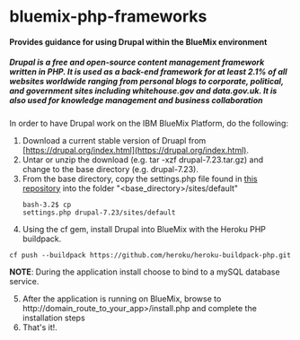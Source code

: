 bluemix-php-frameworks
======================

#### Provides guidance for using Drupal within the BlueMix environment

##### Drupal is a free and open-source content management framework written in PHP. It is used as a back-end framework for at least 2.1% of all websites worldwide ranging from personal blogs to corporate, political, and government sites including whitehouse.gov and data.gov.uk. It is also used for knowledge management and business collaboration

In order to have Drupal work on the IBM BlueMix Platform, do the following:

1. Download a current stable version of Druapl from [https://drupal.org/index.html](https://drupal.org/index.html).
2. Untar or unzip the download (e.g. tar -xzf drupal-7.23.tar.gz) and change to the base directory (e.g. drupal-7.23).
3. From the base directory, copy the settings.php file found in [this repository](https://github.com/ibmjstart/bluemix-php-frameworks/tree/master/drupal) into the folder "&lt;base_directory&gt;/sites/default"<pre><code>bash-3.2$ cp settings.php drupal-7.23/sites/default</code></pre>
4. Using the cf gem, install Drupal into BlueMix with the Heroku PHP buildpack.
<pre><code>cf push --buildpack https://github.com/heroku/heroku-buildpack-php.git</code></pre>
   **NOTE**:  During the application install choose to bind to a mySQL database service.
        
5. After the application is running on BlueMix, browse to http://domain_route_to_your_app>/install.php and complete the installation steps
6. That's it!.
